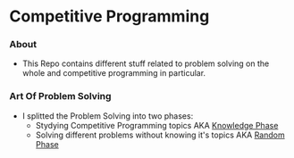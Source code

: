 # Competitive Programming

### About
- This Repo contains different stuff related to problem solving on the whole and competitive programming in particular. 

### Art Of Problem Solving
* I splitted the Problem Solving into two phases:
  * Stydying Competitive Programming topics AKA [Knowledge Phase](https://github.com/basmaashouur/Competitive-Programming/blob/master/Knowledge-Phase/README.md)
  * Solving different problems without knowing it's topics AKA [Random Phase](https://github.com/basmaashouur/Competitive-Programming/blob/master/Random-Phase/README.md)
